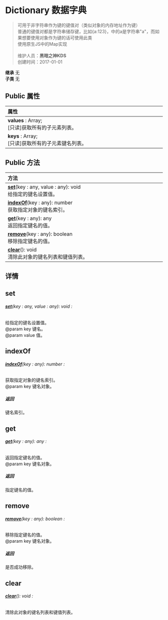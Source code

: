 # Dictionary 数据字典
>可用于非字符串作为键的键值对（类似对象的内存地址作为键）<br>普通的键值对都是字符串储存键，比如{a:123}，中的a是字符串"a"，而如果想要使用对象作为键的话可使用此类<br>使用原生JS中的Map实现<br><br>
>维护人员：**黑暗之神KDS**  
>创建时间：2017-01-01

**继承**  无<br>
**子类**  无<br>
## **Public 属性**
|<div style="width:1000px;text-align:left">属性</div>   |
| ---  |
| **values** : Array<any>;<br>[只读]获取所有的子元素列表。  |
| **keys** : Array<any>;<br>[只读]获取所有的子元素键名列表。  |

## Public 方法
|<div style="width:1000px;text-align:left" >方法</div>   |
| ---  |
| **[set](#set)**(key : any,  value : any): void<br>给指定的键名设置值。
| **[indexOf](#indexof)**(key : any): number<br>获取指定对象的键名索引。
| **[get](#get)**(key : any): any<br>返回指定键名的值。
| **[remove](#remove)**(key : any): boolean<br>移除指定键名的值。
| **[clear](#clear)**(): void<br>清除此对象的键名列表和键值列表。

## 详情



## set
###### **[set](#set)**(key : any,  value : any): void :
给指定的键名设置值。<br>
@param	key 键名。<br>
@param	value 值。



## indexOf
###### **[indexOf](#indexof)**(key : any): number :
获取指定对象的键名索引。<br>
@param	key 键名对象。

##### 返回
键名索引。

## get
###### **[get](#get)**(key : any): any :
返回指定键名的值。<br>
@param	key 键名对象。

##### 返回
指定键名的值。

## remove
###### **[remove](#remove)**(key : any): boolean :
移除指定键名的值。<br>
@param	key 键名对象。

##### 返回
是否成功移除。

## clear
###### **[clear](#clear)**(): void :
清除此对象的键名列表和键值列表。





